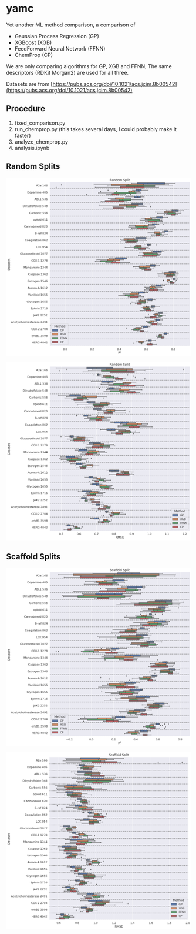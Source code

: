 # yamc
Yet another ML method comparison, a comparison of 
* Gaussian Process Regression (GP)
* XGBoost (XGB)
* FeedForward Neural Network (FFNN)
* ChemProp (CP)

We are only comparing algorithms for GP, XGB and FFNN, The same descriptors (RDKit Morgan2) are used for all three. 

Datasets are from [https://pubs.acs.org/doi/10.1021/acs.jcim.8b00542](https://pubs.acs.org/doi/10.1021/acs.jcim.8b00542)

## Procedure

1. fixed_comparison.py
2. run_chemprop.py (this takes several days, I could probably make it faster)
3. analyze_chemprop.py
4. analysis.ipynb

## Random Splits 

![](Random_Split_r2.png)

![](Random_Split_rmse.png)

## Scaffold Splits 

![](Scaffold_Split_r2.png)

![](Scaffold_Split_rmse.png)

